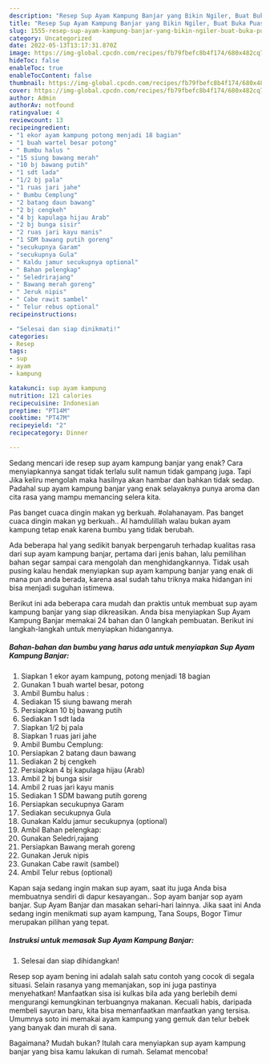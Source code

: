 ```yaml
---
description: "Resep Sup Ayam Kampung Banjar yang Bikin Ngiler, Buat Buka Puasa Enak Banget"
title: "Resep Sup Ayam Kampung Banjar yang Bikin Ngiler, Buat Buka Puasa Enak Banget"
slug: 1555-resep-sup-ayam-kampung-banjar-yang-bikin-ngiler-buat-buka-puasa-enak-banget
category: Uncategorized
date: 2022-05-13T13:17:31.870Z
image: https://img-global.cpcdn.com/recipes/fb79fbefc8b4f174/680x482cq70/sup-ayam-kampung-banjar-foto-resep-utama.jpg
hideToc: false
enableToc: true
enableTocContent: false
thumbnail: https://img-global.cpcdn.com/recipes/fb79fbefc8b4f174/680x482cq70/sup-ayam-kampung-banjar-foto-resep-utama.jpg
cover: https://img-global.cpcdn.com/recipes/fb79fbefc8b4f174/680x482cq70/sup-ayam-kampung-banjar-foto-resep-utama.jpg
author: Admin
authorAv: notfound
ratingvalue: 4
reviewcount: 13
recipeingredient:
- "1 ekor ayam kampung potong menjadi 18 bagian"
- "1 buah wartel besar potong"
- " Bumbu halus "
- "15 siung bawang merah"
- "10 bj bawang putih"
- "1 sdt lada"
- "1/2 bj pala"
- "1 ruas jari jahe"
- " Bumbu Cemplung"
- "2 batang daun bawang"
- "2 bj cengkeh"
- "4 bj kapulaga hijau Arab"
- "2 bj bunga sisir"
- "2 ruas jari kayu manis"
- "1 SDM bawang putih goreng"
- "secukupnya Garam"
- "secukupnya Gula"
- " Kaldu jamur secukupnya optional"
- " Bahan pelengkap"
- " Seledrirajang"
- " Bawang merah goreng"
- " Jeruk nipis"
- " Cabe rawit sambel"
- " Telur rebus optional"
recipeinstructions:

- "Selesai dan siap dinikmati!"
categories:
- Resep
tags:
- sup
- ayam
- kampung

katakunci: sup ayam kampung 
nutrition: 121 calories
recipecuisine: Indonesian
preptime: "PT14M"
cooktime: "PT47M"
recipeyield: "2"
recipecategory: Dinner

---
```



Sedang mencari ide resep sup ayam kampung banjar yang enak? Cara menyiapkannya sangat tidak terlalu sulit namun tidak gampang juga. Tapi Jika keliru mengolah maka hasilnya akan hambar dan bahkan tidak sedap. Padahal sup ayam kampung banjar yang enak selayaknya punya aroma dan cita rasa yang mampu memancing selera kita.


Pas banget cuaca dingin makan yg berkuah. #olahanayam. Pas banget cuaca dingin makan yg berkuah.. Al hamdulillah walau bukan ayam kampung tetap enak karena bumbu yang tidak berubah.

Ada beberapa hal yang sedikit banyak berpengaruh terhadap kualitas rasa dari sup ayam kampung banjar, pertama dari jenis bahan, lalu pemilihan bahan segar sampai cara mengolah dan menghidangkannya. Tidak usah pusing kalau hendak menyiapkan sup ayam kampung banjar yang enak di mana pun anda berada, karena asal sudah tahu triknya maka hidangan ini bisa menjadi suguhan istimewa.


Berikut ini ada beberapa cara mudah dan praktis untuk membuat sup ayam kampung banjar yang siap dikreasikan. Anda bisa menyiapkan Sup Ayam Kampung Banjar memakai 24 bahan dan 0 langkah pembuatan. Berikut ini langkah-langkah untuk menyiapkan hidangannya.

<!--inarticleads1-->

##### Bahan-bahan dan bumbu yang harus ada untuk menyiapkan Sup Ayam Kampung Banjar:

1. Siapkan 1 ekor ayam kampung, potong menjadi 18 bagian
1. Gunakan 1 buah wartel besar, potong
1. Ambil  Bumbu halus :
1. Sediakan 15 siung bawang merah
1. Persiapkan 10 bj bawang putih
1. Sediakan 1 sdt lada
1. Siapkan 1/2 bj pala
1. Siapkan 1 ruas jari jahe
1. Ambil  Bumbu Cemplung:
1. Persiapkan 2 batang daun bawang
1. Sediakan 2 bj cengkeh
1. Persiapkan 4 bj kapulaga hijau (Arab)
1. Ambil 2 bj bunga sisir
1. Ambil 2 ruas jari kayu manis
1. Sediakan 1 SDM bawang putih goreng
1. Persiapkan secukupnya Garam
1. Sediakan secukupnya Gula
1. Gunakan  Kaldu jamur secukupnya (optional)
1. Ambil  Bahan pelengkap:
1. Gunakan  Seledri,rajang
1. Persiapkan  Bawang merah goreng
1. Gunakan  Jeruk nipis
1. Gunakan  Cabe rawit (sambel)
1. Ambil  Telur rebus (optional)


Kapan saja sedang ingin makan sup ayam, saat itu juga Anda bisa membuatnya sendiri di dapur kesayangan.. Sop ayam banjar sop ayam banjar. Sup Ayam Banjar dan masakan sehari-hari lainnya. Jika saat ini Anda sedang ingin menikmati sup ayam kampung, Tana Soups, Bogor Timur merupakan pilihan yang tepat. 

<!--inarticleads2-->

##### Instruksi untuk memasak Sup Ayam Kampung Banjar:


1. Selesai dan siap dihidangkan!

Resep sop ayam bening ini adalah salah satu contoh yang cocok di segala situasi. Selain rasanya yang memanjakan, sop ini juga pastinya menyehatkan! Manfaatkan sisa isi kulkas bila ada yang berlebih demi mengurangi kemungkinan terbuangnya makanan. Kecuali habis, daripada membeli sayuran baru, kita bisa memanfaatkan manfaatkan yang tersisa. Umumnya soto ini memakai ayam kampung yang gemuk dan telur bebek yang banyak dan murah di sana. 

Bagaimana? Mudah bukan? Itulah cara menyiapkan sup ayam kampung banjar yang bisa kamu lakukan di rumah. Selamat mencoba!
